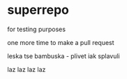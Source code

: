 # superrepo
for testing purposes

one more time to make a pull request

leska tse bambuska - plivet iak splavuli

laz laz laz laz
